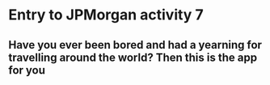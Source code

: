 # Entry to JPMorgan activity 7

## Have you ever been bored and had a yearning for travelling around the world? Then this is the app for you

